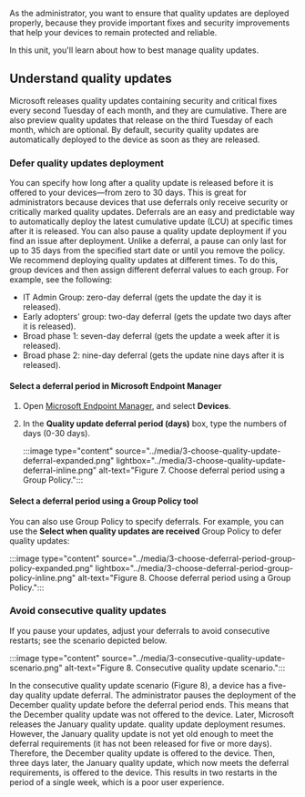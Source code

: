 As the administrator, you want to ensure that quality updates are deployed properly, because they provide important fixes and security improvements that help your devices to remain protected and reliable.

In this unit, you'll learn about how to best manage quality updates.

## Understand quality updates

Microsoft releases quality updates containing security and critical fixes every second Tuesday of each month, and they are cumulative. There are also preview quality updates that release on the third Tuesday of each month, which are optional. By default, security quality updates are automatically deployed to the device as soon as they are released.

### Defer quality updates deployment

You can specify how long after a quality update is released before it is offered to your devices—from zero to 30 days. This is great for administrators because devices that use deferrals only receive security or critically marked quality updates. Deferrals are an easy and predictable way to automatically deploy the latest cumulative update (LCU) at specific times after it is released. You can also pause a quality update deployment if you find an issue after deployment. Unlike a deferral, a pause can only last for up to 35 days from the specified start date or until you remove the policy.
We recommend deploying quality updates at different times. To do this, group devices and then assign different deferral values to each group. For example, see the following:

- IT Admin Group: zero-day deferral (gets the update the day it is released).
- Early adopters’ group: two-day deferral (gets the update two days after it is released).
- Broad phase 1: seven-day deferral (gets the update a week after it is released).
- Broad phase 2: nine-day deferral (gets the update nine days after it is released).

#### Select a deferral period in Microsoft Endpoint Manager

1. Open [Microsoft Endpoint Manager](https://endpoint.microsoft.com/#home?azure-portal=true), and select **Devices**.
1. In the **Quality update deferral period (days)** box, type the numbers of days (0-30 days).

    :::image type="content" source="../media/3-choose-quality-update-deferral-expanded.png" lightbox="../media/3-choose-quality-update-deferral-inline.png" alt-text="Figure 7. Choose deferral period using a Group Policy.":::

#### Select a deferral period using a Group Policy tool

You can also use Group Policy to specify deferrals. For example, you can use the **Select when quality updates are received** Group Policy to defer quality updates:

:::image type="content" source="../media/3-choose-deferral-period-group-policy-expanded.png" lightbox="../media/3-choose-deferral-period-group-policy-inline.png" alt-text="Figure 8. Choose deferral period using a Group Policy.":::

### Avoid consecutive quality updates

If you pause your updates, adjust your deferrals to avoid consecutive restarts; see the scenario depicted below.

:::image type="content" source="../media/3-consecutive-quality-update-scenario.png" alt-text="Figure 8. Consecutive quality update scenario.":::

In the consecutive quality update scenario (Figure 8), a device has a five-day quality update deferral. The administrator pauses the deployment of the December quality update before the deferral period ends. This means that the December quality update was not offered to the device. Later, Microsoft releases the January quality update. quality update deployment resumes. However, the January quality update is not yet old enough to meet the deferral requirements (it has not been released for five or more days). Therefore, the December quality update is offered to the device. Then, three days later, the January quality update, which now meets the deferral requirements, is offered to the device. This results in two restarts in the period of a single week, which is a poor user experience.
